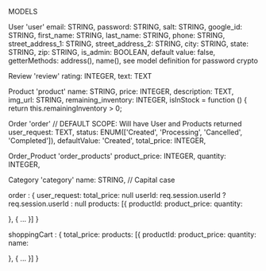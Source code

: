
MODELS

User 'user' 
  email: STRING,
  password: STRING,
  salt: STRING,
  google_id: STRING,
  first_name: STRING,
  last_name: STRING,
  phone: STRING,
  street_address_1: STRING,
  street_address_2: STRING,
  city: STRING,
  state: STRING,
  zip: STRING,
  is_admin: BOOLEAN,
    default value: false,
  getterMethods:
    address(),
    name(),
  see model definition for password crypto

Review 'review' 
  rating: INTEGER,
  text: TEXT
 
Product 'product'
  name: STRING,
  price: INTEGER,
  description: TEXT,
  img_url: STRING,
  remaining_inventory: INTEGER,
  isInStock = function () {
    return this.remainingInventory > 0;

Order 'order'
  // DEFAULT SCOPE: Will have User and Products returned
  user_request: TEXT,
  status: ENUM(['Created', 'Processing', 'Cancelled', 'Completed']),
    defaultValue: 'Created',
  total_price: INTEGER,

Order_Product 'order_products'
  product_price: INTEGER,
  quantity: INTEGER,

Category 'category'
  name: STRING, // Capital case




order : {
  user_request:
  total_price: null
  userId: req.session.userId ? req.session.userId : null
  products: [{
    productId:
    product_price:
    quantity: 
    
  },
  {
    ...
  }]
}

shoppingCart : {
  total_price: 
  products: [{
    productId:
    product_price:
    quantity: 
    name: 
    
  },
  {
    ...
  }]
}